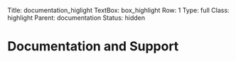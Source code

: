 Title: documentation_higlight
TextBox: box_highlight
Row: 1
Type: full
Class: highlight
Parent: documentation
Status: hidden

# Documentation and Support #